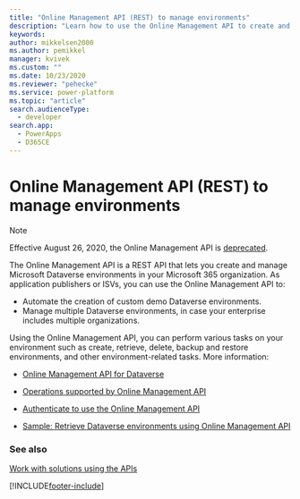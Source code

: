 ```yaml
---
title: "Online Management API (REST) to manage environments"
description: "Learn how to use the Online Management API to create and manage Microsoft Dataverse environment."
keywords: 
author: mikkelsen2000
ms.author: pemikkel
manager: kvivek
ms.custom: ""
ms.date: 10/23/2020
ms.reviewer: "pehecke"
ms.service: power-platform
ms.topic: "article"
search.audienceType: 
  - developer
search.app: 
  - PowerApps
  - D365CE
---
```


# Online Management API (REST) to manage environments

> [!NOTE]
> Effective August 26, 2020, the Online Management API is [deprecated](../important-changes-coming.md#online-management-api-powershell-module-and-rest-api-are-deprecated).

The Online Management API is a REST API that lets you create and manage Microsoft Dataverse environments in your Microsoft 365 organization. As application publishers or ISVs, you can use the Online Management API to:

* Automate the creation of custom demo Dataverse environments.
* Manage multiple Dataverse environments, in case your enterprise includes multiple organizations.

Using the Online Management API, you can perform various tasks on your environment such as create, retrieve, delete, backup and restore environments, and other environment-related tasks. More information:

* [Online Management API for Dataverse](/powerapps/developer/common-data-service/online-management-api/overview)

* [Operations supported by Online Management API](/powerapps/developer/common-data-service/online-management-api/operations-supported)

* [Authenticate to use the Online Management API](/powerapps/developer/common-data-service/online-management-api/authentication)

* [Sample: Retrieve Dataverse environments using Online Management API](/powerapps/developer/common-data-service/online-management-api/sample-quick-start)

### See also

[Work with solutions using the APIs](solution-api.md)


[!INCLUDE[footer-include](../includes/footer-banner.md)]
